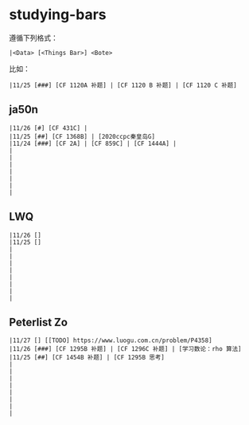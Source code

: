 # studying-bars

遵循下列格式：
``` text
|<Data> [<Things Bar>] <Bote>
```

比如：
``` text
|11/25 [###] [CF 1120A 补题] | [CF 1120 B 补题] | [CF 1120 C 补题]
```

## ja50n

``` text
|11/26 [#] [CF 431C] | 
|11/25 [##] [CF 1368B] | [2020ccpc秦皇岛G]
|11/24 [###] [CF 2A] | [CF 859C] | [CF 1444A] | 
|
|
|
|
|
|
|
```

## LWQ

``` text
|11/26 []
|11/25 []
|
|
|
|
|
|
|
|
```

## Peterlist Zo

``` text
|11/27 [] [[TODO] https://www.luogu.com.cn/problem/P4358]
|11/26 [###] [CF 1295B 补题] | [CF 1296C 补题] | [学习数论：rho 算法]
|11/25 [##] [CF 1454B 补题] | [CF 1295B 思考]
|
|
|
|
|
|
|
|
```

